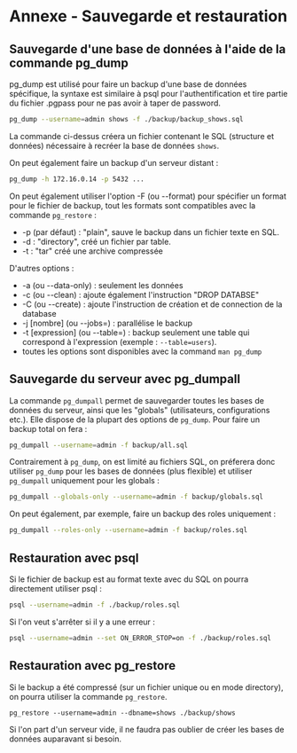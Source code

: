 # Annexe - Sauvegarde et restauration

## Sauvegarde d'une base de données à l'aide de la commande pg_dump

pg_dump est utilisé pour faire un backup d'une base de données spécifique, la syntaxe est similaire à psql pour l'authentification et tire partie du fichier .pgpass pour ne pas avoir à taper de password.

```bash
pg_dump --username=admin shows -f ./backup/backup_shows.sql
```

La commande ci-dessus créera un fichier contenant le SQL (structure et données) nécessaire à recréer la base de données `shows`.

On peut également faire un backup d'un serveur distant :

```bash
pg_dump -h 172.16.0.14 -p 5432 ...
```

On peut également utiliser l'option -F (ou --format) pour spécifier un format pour le fichier de backup, tout les formats sont compatibles avec la commande `pg_restore` :

* -p (par défaut) : "plain", sauve le backup dans un fichier texte en SQL.
* -d : "directory", créé un fichier par table.
* -t : "tar" créé une archive compressée

D'autres options :

* -a (ou --data-only) : seulement les données
* -c (ou --clean) : ajoute également l'instruction "DROP DATABSE"
* -C (ou --create) : ajoute l'instruction de création et de connection de la database
* -j [nombre] (ou --jobs=) : parallélise le backup
* -t [expression] (ou --table=) : backup seulement une table qui correspond à l'expression  (exemple : `--table=users`).
* toutes les options sont disponibles avec la command `man pg_dump`

## Sauvegarde du serveur avec pg_dumpall

La commande `pg_dumpall` permet de sauvegarder toutes les bases de données du serveur, ainsi que les "globals" (utilisateurs, configurations etc.). Elle dispose de la plupart des options de `pg_dump`. Pour faire un backup total on fera :

```bash
pg_dumpall --username=admin -f backup/all.sql
```

Contrairement à `pg_dump`, on est limité au fichiers SQL, on préferera donc utiliser `pg_dump` pour les bases de données (plus flexible) et utiliser `pg_dumpall` uniquement pour les globals :

```bash
pg_dumpall --globals-only --username=admin -f backup/globals.sql
```

On peut également, par exemple, faire un backup des roles uniquement :

```bash
pg_dumpall --roles-only --username=admin -f backup/roles.sql
```

## Restauration avec psql

Si le fichier de backup est au format texte avec du SQL on pourra directement utiliser psql :

```bash
psql --username=admin -f ./backup/roles.sql
```

Si l'on veut s'arrêter si il y a une erreur :

```bash
psql --username=admin --set ON_ERROR_STOP=on -f ./backup/roles.sql
```

## Restauration avec pg_restore

Si le backup a été compressé (sur un fichier unique ou en mode directory), on pourra utiliser la commande `pg_restore`.

```
pg_restore --username=admin --dbname=shows ./backup/shows
```

Si l'on part d'un serveur vide, il ne faudra pas oublier de créer les bases de données auparavant si besoin.
